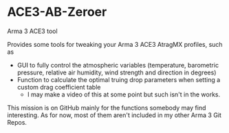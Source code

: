 # ACE3-AB-Zeroer

Arma 3 ACE3 tool

Provides some tools for tweaking your Arma 3 ACE3 AtragMX profiles, such as
- GUI to fully control the atmospheric variables (temperature, barometric pressure, relative air humidity, wind strength and direction in degrees)
- Function to calculate the optimal truing drop parameters when setting a custom drag coefficient table
  - I may make a video of this at some point but such isn't in the works.

This mission is on GitHub mainly for the functions somebody may find interesting. As for now, most of them aren't included in my other Arma 3 Git Repos.
